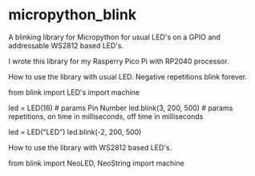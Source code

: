 # micropython_blink
A blinking library for Micropython for usual LED's on a GPIO and addressable WS2812 based LED's.

I wrote this library for my Rasperry Pico Pi with RP2040 processor.

How to use the library with usual LED. Negative repetitions blink forever.



  from blink import LED's
  import machine
  
  led = LED(16) # params Pin Number
  led.blink(3, 200, 500) # params repetitions, on time in milliseconds, off time in milliseconds
  
  led = LED("LED")
  led.blink(-2, 200, 500)

How to use the library with WS2812 based LED's.


from blink import NeoLED, NeoString
import machine

